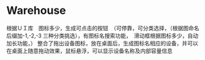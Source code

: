 # Warehouse
根据ＵＩ库　图标多少，生成可点击的按钮　（可停靠，可分类选择，（根据图命名后缀加-1,-2,-3 三种分类挑选），有图标名搜索功能，　滑动框根据图标多少，自动加长功能，）
整合了拖出设备图标，放在桌面后，生成图标名相应的设备，并可以在桌面上随意拖动效果，鼠标悬浮，可以显示设备名称及内部容量信息
